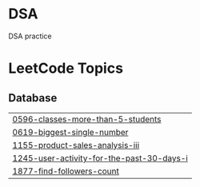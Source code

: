 # DSA
DSA practice

<!---LeetCode Topics Start-->
# LeetCode Topics
## Database
|  |
| ------- |
| [0596-classes-more-than-5-students](https://github.com/aastha-0711/DSA/tree/master/0596-classes-more-than-5-students) |
| [0619-biggest-single-number](https://github.com/aastha-0711/DSA/tree/master/0619-biggest-single-number) |
| [1155-product-sales-analysis-iii](https://github.com/aastha-0711/DSA/tree/master/1155-product-sales-analysis-iii) |
| [1245-user-activity-for-the-past-30-days-i](https://github.com/aastha-0711/DSA/tree/master/1245-user-activity-for-the-past-30-days-i) |
| [1877-find-followers-count](https://github.com/aastha-0711/DSA/tree/master/1877-find-followers-count) |
<!---LeetCode Topics End-->